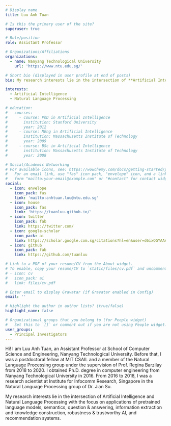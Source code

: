 ```yaml
---
# Display name
title: Luu Anh Tuan

# Is this the primary user of the site?
superuser: true

# Role/position
role: Assistant Professor

# Organizations/Affiliations
organizations:
  - name: Nanyang Technological University
    url: 'https://www.ntu.edu.sg/'

# Short bio (displayed in user profile at end of posts)
bio: My research interests lie in the intersection of **Artificial Intelligence** and **Natural Language Processing**.

interests:
  - Artificial Intelligence
  - Natural Language Processing

# education:
#   courses:
#     - course: PhD in Artificial Intelligence
#       institution: Stanford University
#       year: 2012
#     - course: MEng in Artificial Intelligence
#       institution: Massachusetts Institute of Technology
#       year: 2009
#     - course: BSc in Artificial Intelligence
#       institution: Massachusetts Institute of Technology
#       year: 2008

# Social/Academic Networking
# For available icons, see: https://wowchemy.com/docs/getting-started/page-builder/#icons
#   For an email link, use "fas" icon pack, "envelope" icon, and a link in the
#   form "mailto:your-email@example.com" or "#contact" for contact widget.
social:
  - icon: envelope
    icon_pack: fas
    link: 'mailto:anhtuan.luu@ntu.edu.sg'
  - icon: house
    icon_pack: fas
    link: 'https://tuanluu.github.io/'
  - icon: twitter
    icon_pack: fab
    link: https://twitter.com/
  - icon: google-scholar
    icon_pack: ai
    link: https://scholar.google.com.sg/citations?hl=en&user=d6ixOGYAAAAJ&view_op=list_works
  - icon: github
    icon_pack: fab
    link: https://github.com/tuanluu

# Link to a PDF of your resume/CV from the About widget.
# To enable, copy your resume/CV to `static/files/cv.pdf` and uncomment the lines below.
# - icon: cv
#   icon_pack: ai
#   link: files/cv.pdf

# Enter email to display Gravatar (if Gravatar enabled in Config)
email: ''

# Highlight the author in author lists? (true/false)
highlight_name: false

# Organizational groups that you belong to (for People widget)
#   Set this to `[]` or comment out if you are not using People widget.
user_groups:
  - Principal Investigators
---
```


Hi! I am Luu Anh Tuan, an Assistant Professor at School of Computer Science and Engineering, Nanyang Technological University. Before that, I was a postdoctoral fellow at MIT CSAIL and a member of the Natural Language Processing group under the supervision of Prof. Regina Barzilay from 2018 to 2020. I obtained Ph.D. degree in computer engineering from Nanyang Technological University in 2016. From 2016 to 2018, I was a research scientist at Institute for Infocomm Research, Singapore in the Natural Language Processing group of Dr. Jian Su.

My research interests lie in the intersection of Artificial Intelligence and Natural Language Processing with the focus on applications of pretrained language models, semantics, question & answering, information extraction and knowledge construction, robustness & trustworthy AI, and recommendation systems.
